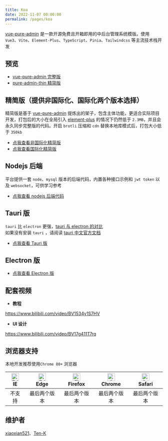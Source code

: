 ```yaml
---
title: Koa
date: 2022-11-07 00:00:00
permalink: /pages/koa
---
```


[vue-pure-admin](https://github.com/pure-admin/vue-pure-admin) 是一款开源免费且开箱即用的中后台管理系统模版。使用 `Vue3`、`Vite`、`Element-Plus`、`TypeScript`、`Pinia`、`Tailwindcss` 等主流技术栈开发

## 预览

- [vue-pure-admin 完整版](https://yiming_chang.gitee.io/vue-pure-admin/#/login)
- [pure-admin-thin 精简版](https://pure-admin-thin.netlify.app/#/login)

## 精简版（提供非国际化、国际化两个版本选择）

精简版是基于 [vue-pure-admin](https://github.com/pure-admin/vue-pure-admin) 提炼出的架子，包含主体功能，更适合实际项目开发，打包后的大小在全局引入 [element-plus](https://element-plus.org) 的情况下仍然低于 `2.3MB`，并且会永久同步完整版的代码。开启 `brotli` 压缩和 `cdn` 替换本地库模式后，打包大小低于 `350kb`

- [点我查看非国际化精简版](https://github.com/pure-admin/pure-admin-thin)
- [点我查看国际化精简版](https://github.com/pure-admin/pure-admin-thin/tree/i18n)

## Nodejs 后端

平台提供一套 `node`、`mysql` 版本的后端代码，内置各种接口示例和 `jwt token` 以及 `websocket`，可供学习参考

- [点我查看 nodejs 后端代码](https://github.com/pure-admin/pure-admin-backend)

## Tauri 版

`tauri` 比 `electron` 更强，[tauri 与 electron 的对比](https://www.cnblogs.com/Grewer/p/12789261.html) <Badge text="推荐文章"/>  
如果没有安装 `tauri` ，请阅读 [tauri 中文官方文档](https://tauri.app/zh/)

- [点我查看 Tauri 版](https://github.com/pure-admin/tauri-pure-admin)

## Electron 版

- [点我查看 Electron 版](https://github.com/pure-admin/electron-pure-admin)

## 配套视频

- **教程**

<https://www.bilibili.com/video/BV1534y1S7HV> <Badge text="视频教程"/>

- **UI 设计**

<https://www.bilibili.com/video/BV17g411T7rq> <Badge text="视频教程"/>

## 浏览器支持

本地开发推荐使用`Chrome 80+` 浏览器

| [<img :src="$withBase('/img/support/edge_48x48.png')" alt=" Edge" width="24px" height="24px" />](http://godban.github.io/browsers-support-badges/)</br>IE | [<img :src="$withBase('/img/support/edge_48x48.png')" alt=" Edge" width="24px" height="24px" />](http://godban.github.io/browsers-support-badges/)</br>Edge | [<img :src="$withBase('/img/support/firefox_48x48.png')" alt="Firefox" width="24px" height="24px" />](http://godban.github.io/browsers-support-badges/)</br>Firefox | [<img :src="$withBase('/img/support/chrome_48x48.png')" alt="Chrome" width="24px" height="24px" />](http://godban.github.io/browsers-support-badges/)</br>Chrome | [<img :src="$withBase('/img/support/safari_48x48.png')" alt="Safari" width="24px" height="24px" />](http://godban.github.io/browsers-support-badges/)</br>Safari |
| :-------------------------------------------------------------------------------------------------------------------------------------------------------: | :---------------------------------------------------------------------------------------------------------------------------------------------------------: | :-----------------------------------------------------------------------------------------------------------------------------------------------------------------: | :--------------------------------------------------------------------------------------------------------------------------------------------------------------: | :--------------------------------------------------------------------------------------------------------------------------------------------------------------: |
|                                                                          不支持                                                                           |                                                                        最后两个版本                                                                         |                                                                            最后两个版本                                                                             |                                                                           最后两个版本                                                                           |                                                                           最后两个版本                                                                           |

## 维护者

[xiaoxian521](https://github.com/xiaoxian521)、[Ten-K](https://github.com/Ten-K)
